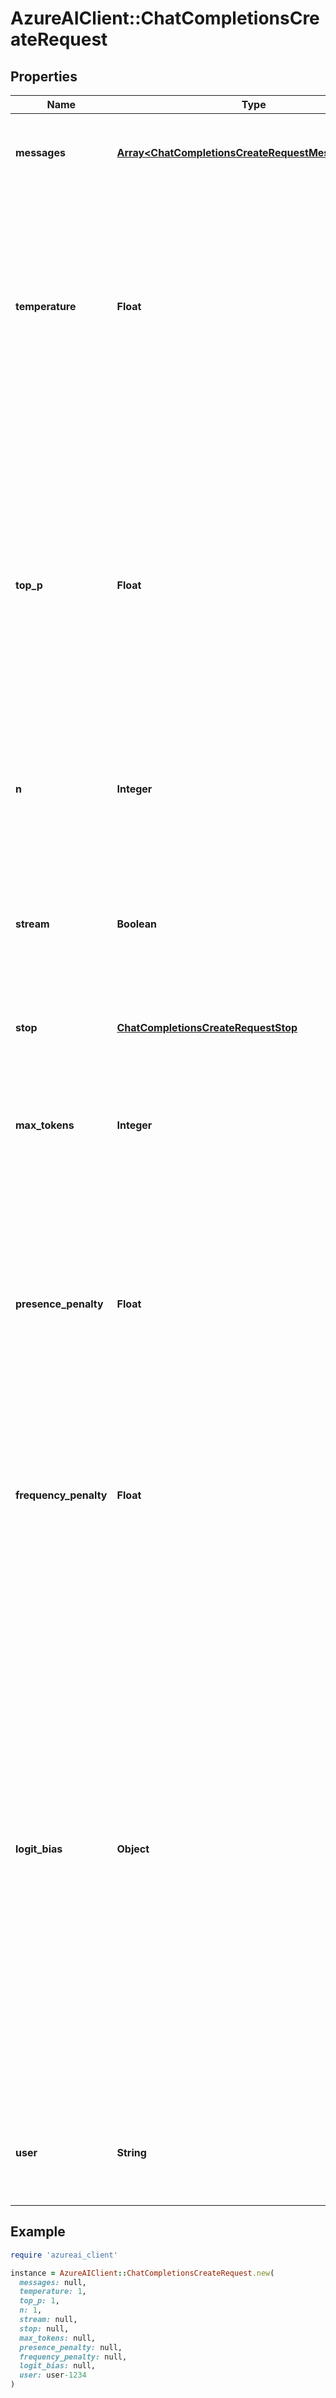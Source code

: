 # AzureAIClient::ChatCompletionsCreateRequest

## Properties

| Name | Type | Description | Notes |
| ---- | ---- | ----------- | ----- |
| **messages** | [**Array&lt;ChatCompletionsCreateRequestMessagesInner&gt;**](ChatCompletionsCreateRequestMessagesInner.md) | The messages to generate chat completions for, in the chat format. |  |
| **temperature** | **Float** | What sampling temperature to use, between 0 and 2. Higher values like 0.8 will make the output more random, while lower values like 0.2 will make it more focused and deterministic. We generally recommend altering this or &#x60;top_p&#x60; but not both. | [optional][default to 1] |
| **top_p** | **Float** | An alternative to sampling with temperature, called nucleus sampling, where the model considers the results of the tokens with top_p probability mass. So 0.1 means only the tokens comprising the top 10% probability mass are considered. We generally recommend altering this or &#x60;temperature&#x60; but not both. | [optional][default to 1] |
| **n** | **Integer** | How many chat completion choices to generate for each input message. | [optional][default to 1] |
| **stream** | **Boolean** | If set, partial message deltas will be sent, like in ChatGPT. Tokens will be sent as data-only server-sent events as they become available, with the stream terminated by a &#x60;data: [DONE]&#x60; message. | [optional][default to false] |
| **stop** | [**ChatCompletionsCreateRequestStop**](ChatCompletionsCreateRequestStop.md) |  | [optional] |
| **max_tokens** | **Integer** | The maximum number of tokens allowed for the generated answer. By default, the number of tokens the model can return will be (4096 - prompt tokens). | [optional] |
| **presence_penalty** | **Float** | Number between -2.0 and 2.0. Positive values penalize new tokens based on whether they appear in the text so far, increasing the model&#39;s likelihood to talk about new topics. | [optional][default to 0] |
| **frequency_penalty** | **Float** | Number between -2.0 and 2.0. Positive values penalize new tokens based on their existing frequency in the text so far, decreasing the model&#39;s likelihood to repeat the same line verbatim. | [optional][default to 0] |
| **logit_bias** | **Object** | Modify the likelihood of specified tokens appearing in the completion. Accepts a json object that maps tokens (specified by their token ID in the tokenizer) to an associated bias value from -100 to 100. Mathematically, the bias is added to the logits generated by the model prior to sampling. The exact effect will vary per model, but values between -1 and 1 should decrease or increase likelihood of selection; values like -100 or 100 should result in a ban or exclusive selection of the relevant token. | [optional] |
| **user** | **String** | A unique identifier representing your end-user, which can help Azure OpenAI to monitor and detect abuse. | [optional] |

## Example

```ruby
require 'azureai_client'

instance = AzureAIClient::ChatCompletionsCreateRequest.new(
  messages: null,
  temperature: 1,
  top_p: 1,
  n: 1,
  stream: null,
  stop: null,
  max_tokens: null,
  presence_penalty: null,
  frequency_penalty: null,
  logit_bias: null,
  user: user-1234
)
```

